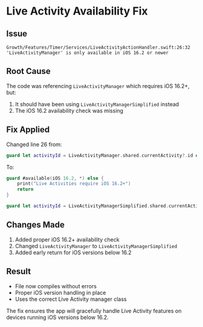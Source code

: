 # Live Activity Availability Fix

## Issue
```
Growth/Features/Timer/Services/LiveActivityActionHandler.swift:26:32 
'LiveActivityManager' is only available in iOS 16.2 or newer
```

## Root Cause
The code was referencing `LiveActivityManager` which requires iOS 16.2+, but:
1. It should have been using `LiveActivityManagerSimplified` instead
2. The iOS 16.2 availability check was missing

## Fix Applied
Changed line 26 from:
```swift
guard let activityId = LiveActivityManager.shared.currentActivity?.id else {
```

To:
```swift
guard #available(iOS 16.2, *) else {
    print("Live Activities require iOS 16.2+")
    return
}

guard let activityId = LiveActivityManagerSimplified.shared.currentActivity?.id else {
```

## Changes Made
1. Added proper iOS 16.2+ availability check
2. Changed `LiveActivityManager` to `LiveActivityManagerSimplified`
3. Added early return for iOS versions below 16.2

## Result
- File now compiles without errors
- Proper iOS version handling in place
- Uses the correct Live Activity manager class

The fix ensures the app will gracefully handle Live Activity features on devices running iOS versions below 16.2.